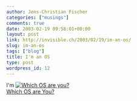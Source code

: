 ```yaml
---
author: Jens-Christian Fischer
categories: ["musings"]
comments: true
date: 2003-02-19 09:58:01+00:00
layout: post
link: http://invisible.ch/2003/02/19/im-an-os/
slug: im-an-os
tags: ["blog"]
title: I'm an OS
type: post
wordpress_id: 12
---
```


I'm
[![Which OS are you?](http://www.bbspot.com/Images/News_Features/2003/01/os_quiz/slackware.jpg)  
Which OS are You?](http://bbspot.com/News/2003/01/os_quiz.php)
